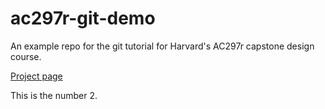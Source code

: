# ac297r-git-demo
An example repo for the git tutorial for Harvard's AC297r capstone design course.

[Project page](http://rdadolf.github.io/ac297r-git-demo/index.html)

This is the number 2.
